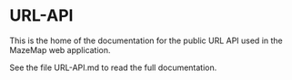 URL-API
=======

This is the home of the documentation for the public URL API used in the MazeMap web application.

See the file URL-API.md to read the full documentation.
